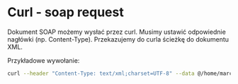 Curl - soap request
===================

Dokument SOAP możemy wysłać przez curl. Musimy ustawić odpowiednie nagłówki (np. Content-Type). Przekazujemy do curla ścieżkę do dokumentu XML.

Przykładowe wywołanie:

``` bash
curl --header "Content-Type: text/xml;charset=UTF-8" --data @/home/marcin/.PhpStorm2017.1/config/scratches/scratch_15.xml 'ws.dpd-city.dev/?ws=1
```
